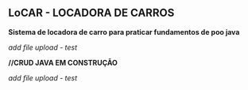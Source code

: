 
## LoCAR - LOCADORA DE CARROS


**Sistema de locadora de carro para praticar fundamentos de poo java**




_add file upload - test_

**//CRUD JAVA EM CONSTRUÇÃO**

_add file upload - test_



